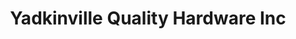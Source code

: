 ---
title: "Yadkinville Quality Hardware Inc"
url: /yadkinville/yadkinville-quality-hardware-inc/
shop: hardware
---